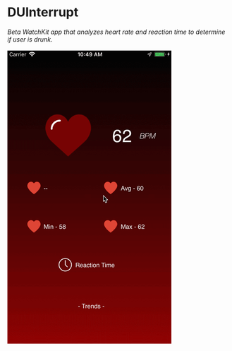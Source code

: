 # DUInterrupt
_Beta WatchKit app that analyzes heart rate and reaction time to determine if user is drunk._<br/><br/>
                   ![](phonetest.gif)<br/>
